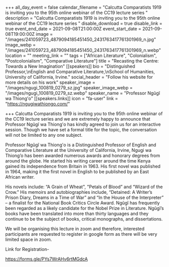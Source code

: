 +++
all_day_event = false
calendar_filename = "Calcutta Comparatists 1919 is inviting you to the 95th online webinar of the CC19 lecture series "
description = "Calcutta Comparatists 1919 is inviting you to the 95th online webinar of the CC19 lecture series "
disable_download = true
disable_link = true
event_end_date = 2021-09-08T21:00:00Z
event_start_date = 2021-09-08T19:00:00Z
image = "/images/241059723_4879094185451450_2431763417761301969_n.jpg"
image_webp = "/images/241059723_4879094185451450_2431763417761301969_n.webp"
location = ""
meeting_link = ""
tags = ["African Literature", "Colonialism", "Postcolonialism", "Comparative Literature"]
title = "Recasting the Centre: Towards a New Imagination"
[[speakers]]
bio = "Distinguished Professor,\nEnglish and Comparative Literature,\nSchool of Humanities, University of California, Irvine."
social_header = "Follow his website for more details on his work"
speaker_image = "/images/ngugi_100819_0279_sz.jpg"
speaker_image_webp = "/images/ngugi_100819_0279_sz.webp"
speaker_name = "Professor Ngũgĩ wa Thiong'o"
[[speakers.links]]
icon = "fa-user"
link = "https://ngugiwathiongo.com/"

+++
Calcutta Comparatists 1919 is inviting you to the 95th online webinar of the CC19 lecture series and we are extremely happy to announce that Professor Ngũgĩ wa Thiong'o has kindly agreed to join us for an interactive session. Though we have set a formal title for the topic, the conversation will not be limited to any one subject.

Professor Ngũgĩ wa Thiong'o is a Distinguished Professor of English and Comparative Literature at the University of California, Irvine, Ngugi wa Thiong’o has been awarded numerous awards and honorary degrees from around the globe. He started his writing career around the time Kenya gained its independence from Britain in 1963. His first novel was published in 1964, making it the first novel in English to be published by an East African writer. 

His novels include: “A Grain of Wheat", "Petals of Blood” and “Wizard of the Crow.” His memoirs and autobiographies include, “Detained: A Writer’s Prison Diary, Dreams in a Time of War” and “In the House of the Interpreter” – a finalist for the National Book Critics Circle Award. Ngũgĩ has frequently been regarded as a likely candidate for the Nobel Prize in Literature. Ngũgĩ’s books have been translated into more than thirty languages and they continue to be the subject of books, critical monographs, and dissertations.

  
We will be organising this lecture in zoom and therefore, interested participants are requested to register in google form as there will be very limited space in zoom.  
  
Link for Registration-  
  
https://forms.gle/PYs7WrAHv6rtMGdcA